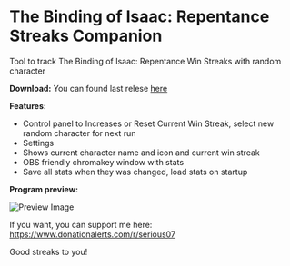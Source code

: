 # The Binding of Isaac: Repentance Streaks Companion

Tool to track The Binding of Isaac: Repentance Win Streaks with random character

**Download:**
You can found last relese [here](https://github.com/Serious07/The-Binding-of-Isaac-Repentance-Streaks-Companion/releases)

**Features:**
- Control panel to Increases or Reset Current Win Streak, select new random character for next run
- Settings
- Shows current character name and icon and current win streak
- OBS friendly chromakey window with stats
- Save all stats when they was changed, load stats on startup

**Program preview:**

![Preview Image](https://i.imgur.com/WguQPBq.png)

If you want, you can support me here: https://www.donationalerts.com/r/serious07

Good streaks to you!
